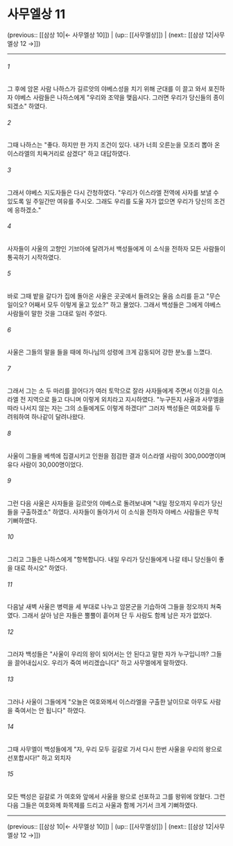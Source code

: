 # 사무엘상 11

(previous:: [[삼상 10|← 사무엘상 10]]) | (up:: [[사무엘상]]) | (next:: [[삼상 12|사무엘상 12 →]])

***




###### 1 

그 후에 암몬 사람 나하스가 길르앗의 야베스성을 치기 위해 군대를 이 끌고 와서 포진하자 야베스 사람들은 나하스에게 "우리와 조약을 맺읍시다. 그러면 우리가 당신들의 종이 되겠소" 하였다. 



###### 2 

그때 나하스는 "좋다. 하지만 한 가지 조건이 있다. 내가 너희 오른눈을 모조리 뽑아 온 이스라엘의 치욕거리로 삼겠다" 하고 대답하였다. 



###### 3 

그래서 야베스 지도자들은 다시 간청하였다. "우리가 이스라엘 전역에 사자를 보낼 수 있도록 일 주일간만 여유를 주시오. 그래도 우리를 도울 자가 없으면 우리가 당신의 조건에 응하겠소." 



###### 4 

사자들이 사울의 고향인 기브아에 달려가서 백성들에게 이 소식을 전하자 모든 사람들이 통곡하기 시작하였다. 



###### 5 

바로 그때 밭을 갈다가 집에 돌아온 사울은 곳곳에서 들려오는 울음 소리를 듣고 "무슨 일이오? 어째서 모두 이렇게 울고 있소?" 하고 물었다. 그래서 백성들은 그에게 야베스 사람들이 말한 것을 그대로 일러 주었다. 



###### 6 

사울은 그들의 말을 들을 때에 하나님의 성령에 크게 감동되어 강한 분노를 느꼈다. 



###### 7 

그래서 그는 소 두 마리를 끌어다가 여러 토막으로 잘라 사자들에게 주면서 이것을 이스라엘 전 지역으로 들고 다니며 이렇게 외치라고 지시하였다. "누구든지 사울과 사무엘을 따라 나서지 않는 자는 그의 소들에게도 이렇게 하겠다!" 그러자 백성들은 여호와를 두려워하여 하나같이 달려나왔다. 



###### 8 

사울이 그들을 베섹에 집결시키고 인원을 점검한 결과 이스라엘 사람이 300,000명이며 유다 사람이 30,000명이었다. 



###### 9 

그런 다음 사울은 사자들을 길르앗의 야베스로 돌려보내며 "내일 정오까지 우리가 당신들을 구출하겠소" 하였다. 사자들이 돌아가서 이 소식을 전하자 야베스 사람들은 무척 기뻐하였다. 



###### 10 

그리고 그들은 나하스에게 "항복합니다. 내일 우리가 당신들에게 나갈 테니 당신들이 좋을 대로 하시오" 하였다. 



###### 11 

다음날 새벽 사울은 병력을 세 부대로 나누고 암몬군을 기습하여 그들을 정오까지 쳐죽였다. 그래서 살아 남은 자들은 뿔뿔이 흩어져 단 두 사람도 함께 남은 자가 없었다. 



###### 12 

그러자 백성들은 "사울이 우리의 왕이 되어서는 안 된다고 말한 자가 누구입니까? 그들을 끌어내십시오. 우리가 죽여 버리겠습니다" 하고 사무엘에게 말하였다. 



###### 13 

그러나 사울이 그들에게 "오늘은 여호와께서 이스라엘을 구출한 날이므로 아무도 사람을 죽여서는 안 됩니다" 하였다. 



###### 14 

그때 사무엘이 백성들에게 "자, 우리 모두 길갈로 가서 다시 한번 사울을 우리의 왕으로 선포합시다!" 하고 외치자 



###### 15 

모든 백성은 길갈로 가 여호와 앞에서 사울을 왕으로 선포하고 그를 왕위에 앉혔다. 그런 다음 그들은 여호와께 화목제를 드리고 사울과 함께 거기서 크게 기뻐하였다.

***

(previous:: [[삼상 10|← 사무엘상 10]]) | (up:: [[사무엘상]]) | (next:: [[삼상 12|사무엘상 12 →]])
